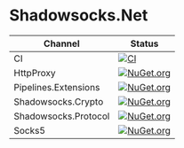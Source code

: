 # Shadowsocks.Net
Channel | Status
-|-
CI | [![CI](https://github.com/HMBSbige/Shadowsocks.Net/workflows/CI/badge.svg)](https://github.com/HMBSbige/Shadowsocks.Net/actions)
HttpProxy | [![NuGet.org](https://img.shields.io/nuget/v/HttpProxy.svg?logo=nuget)](https://www.nuget.org/packages/HttpProxy/)
Pipelines.Extensions | [![NuGet.org](https://img.shields.io/nuget/v/Pipelines.Extensions.svg?logo=nuget)](https://www.nuget.org/packages/Pipelines.Extensions/)
Shadowsocks.Crypto | [![NuGet.org](https://img.shields.io/nuget/v/Shadowsocks.Crypto.svg?logo=nuget)](https://www.nuget.org/packages/Shadowsocks.Crypto/)
Shadowsocks.Protocol | [![NuGet.org](https://img.shields.io/nuget/v/Shadowsocks.Protocol.svg?logo=nuget)](https://www.nuget.org/packages/Shadowsocks.Protocol/)
Socks5 | [![NuGet.org](https://img.shields.io/nuget/v/Socks5.svg?logo=nuget)](https://www.nuget.org/packages/Socks5/)
